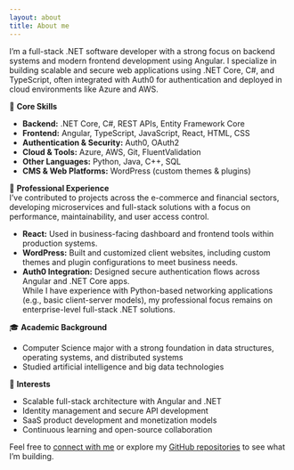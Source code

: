 ```yaml
---
layout: about
title: About me
---
```


I’m a full-stack .NET software developer with a strong focus on backend systems and modern frontend development using Angular. I specialize in building scalable and secure web applications using .NET Core, C#, and TypeScript, often integrated with Auth0 for authentication and deployed in cloud environments like Azure and AWS.

🧠 **Core Skills**  
- **Backend:** .NET Core, C#, REST APIs, Entity Framework Core  
- **Frontend:** Angular, TypeScript, JavaScript, React, HTML, CSS  
- **Authentication & Security:** Auth0, OAuth2  
- **Cloud & Tools:** Azure, AWS, Git, FluentValidation  
- **Other Languages:** Python, Java, C++, SQL  
- **CMS & Web Platforms:** WordPress (custom themes & plugins)

💼 **Professional Experience**  
I’ve contributed to projects across the e-commerce and financial sectors, developing microservices and full-stack solutions with a focus on performance, maintainability, and user access control.  
- **React:** Used in business-facing dashboard and frontend tools within production systems.  
- **WordPress:** Built and customized client websites, including custom themes and plugin configurations to meet business needs.  
- **Auth0 Integration:** Designed secure authentication flows across Angular and .NET Core apps.  
While I have experience with Python-based networking applications (e.g., basic client-server models), my professional focus remains on enterprise-level full-stack .NET solutions.

🎓 **Academic Background**  
- Computer Science major with a strong foundation in data structures, operating systems, and distributed systems  
- Studied artificial intelligence and big data technologies  

🚀 **Interests**  
- Scalable full-stack architecture with Angular and .NET  
- Identity management and secure API development  
- SaaS product development and monetization models  
- Continuous learning and open-source collaboration

Feel free to [connect with me](likeqinglkq@outlook.com) or explore my [GitHub repositories](https://github.com/Chef-Kay) to see what I’m building.
